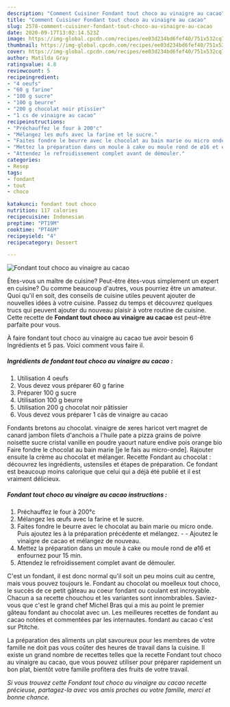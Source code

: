 ```yaml
---
description: "Comment Cuisiner Fondant tout choco au vinaigre au cacao"
title: "Comment Cuisiner Fondant tout choco au vinaigre au cacao"
slug: 2578-comment-cuisiner-fondant-tout-choco-au-vinaigre-au-cacao
date: 2020-09-17T13:02:14.523Z
image: https://img-global.cpcdn.com/recipes/ee03d234bd6fef40/751x532cq70/fondant-tout-choco-au-vinaigre-au-cacao-photo-principale-de-la-recette.jpg
thumbnail: https://img-global.cpcdn.com/recipes/ee03d234bd6fef40/751x532cq70/fondant-tout-choco-au-vinaigre-au-cacao-photo-principale-de-la-recette.jpg
cover: https://img-global.cpcdn.com/recipes/ee03d234bd6fef40/751x532cq70/fondant-tout-choco-au-vinaigre-au-cacao-photo-principale-de-la-recette.jpg
author: Matilda Gray
ratingvalue: 4.8
reviewcount: 5
recipeingredient:
- "4 oeufs"
- "60 g farine"
- "100 g sucre"
- "100 g beurre"
- "200 g chocolat noir ptissier"
- "1 cs de vinaigre au cacao"
recipeinstructions:
- "Préchauffez le four à 200°c"
- "Mélangez les œufs avec la farine et le sucre."
- "Faites fondre le beurre avec le chocolat au bain marie ou micro onde. Puis ajoutez les à la préparation précédente et mélangez.  Ajoutez le vinaigre de cacao et mélangez de nouveau."
- "Mettez la préparation dans un moule à cake ou moule rond de ø16 et enfournez pour 15 min."
- "Attendez le refroidissement complet avant de démouler."
categories:
- Resep
tags:
- fondant
- tout
- choco

katakunci: fondant tout choco 
nutrition: 117 calories
recipecuisine: Indonesian
preptime: "PT19M"
cooktime: "PT46M"
recipeyield: "4"
recipecategory: Dessert

---
```



![Fondant tout choco au vinaigre au cacao](https://img-global.cpcdn.com/recipes/ee03d234bd6fef40/751x532cq70/fondant-tout-choco-au-vinaigre-au-cacao-photo-principale-de-la-recette.jpg)

Êtes-vous un maître de cuisine? Peut-être êtes-vous simplement un expert en cuisine? Ou comme beaucoup d'autres, vous pourriez être un amateur. Quoi qu'il en soit, des conseils de cuisine utiles peuvent ajouter de nouvelles idées à votre cuisine. Passez du temps et découvrez quelques trucs qui peuvent ajouter du nouveau plaisir à votre routine de cuisine. Cette recette de <strong> Fondant tout choco au vinaigre au cacao </strong> est peut-être parfaite pour vous.

<!--inarticleads1-->

À faire fondant tout choco au vinaigre au cacao tue avoir besoin 6 Ingrédients et 5 pas. Voici comment vous faire il.

##### Ingrédients de fondant tout choco au vinaigre au cacao :

1. Utilisation 4 oeufs
1. Vous devez vous préparer 60 g farine
1. Préparer 100 g sucre
1. Utilisation 100 g beurre
1. Utilisation 200 g chocolat noir pâtissier
1. Vous devez vous préparer 1 càs de vinaigre au cacao


Fondants bretons au chocolat. vinaigre de xeres haricot vert magret de canard jambon filets d&#39;anchois a l&#39;huile pate a pizza grains de poivre noisette sucre cristal vanille en poudre yaourt nature endive pois orange bio Faire fondre le chocolat au bain marie [je le fais au micro-onde]. Rajouter ensuite la crème au chocolat et mélanger. Recette Fondant au chocolat : découvrez les ingrédients, ustensiles et étapes de préparation. Ce fondant est beaucoup moins calorique que celui qui a déjà été publié et il est vraiment délicieux. 

<!--inarticleads2-->

##### Fondant tout choco au vinaigre au cacao instructions :

1. Préchauffez le four à 200°c
1. Mélangez les œufs avec la farine et le sucre.
1. Faites fondre le beurre avec le chocolat au bain marie ou micro onde. Puis ajoutez les à la préparation précédente et mélangez. -  - Ajoutez le vinaigre de cacao et mélangez de nouveau.
1. Mettez la préparation dans un moule à cake ou moule rond de ø16 et enfournez pour 15 min.
1. Attendez le refroidissement complet avant de démouler.


C&#39;est un fondant, il est donc normal qu&#39;il soit un peu moins cuit au centre, mais vous pouvez toujours le. Fondant au chocolat ou moelleux tout choco, le succès de ce petit gâteau au coeur fondant ou coulant est incroyable. Chacun a sa recette chouchou et les variantes sont innombrables. Saviez-vous que c&#39;est le grand chef Michel Bras qui a mis au point le premier gâteau fondant au chocolat avec un. Les meilleures recettes de fondant au cacao notées et commentées par les internautes. fondant au cacao c&#39;est sur Ptitche. 

<!--inarticleads1-->

<p>
La préparation des aliments un plat savoureux pour les membres de votre famille ne doit pas vous coûter des heures de travail dans la cuisine. Il existe un grand nombre de recettes telles que la recette Fondant tout choco au vinaigre au cacao, que vous pouvez utiliser pour préparer rapidement un bon plat, bientôt votre famille profitera des fruits de votre travail.
</p>

<p>
<i>Si vous trouvez cette Fondant tout choco au vinaigre au cacao recette précieuse, partagez-la avec vos amis proches ou votre famille, merci et bonne chance.</i>
</p>
